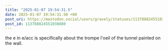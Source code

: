 ```yaml
---
title: "2025-01-07 19:54:31.5"
date: 2025-01-07 19:54:31.50 +00
post_uri: https://mastodon.social/users/gravely/statuses/113788824551038880
post_id: 113788824551038880
---
```

the e in e/acc is specifically about the trompe l'oeil of the tunnel painted on the wall.


